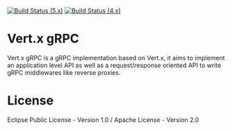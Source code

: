 [![Build Status (5.x)](https://github.com/eclipse-vertx/vertx-grpc/actions/workflows/ci-5.x.yml/badge.svg)](https://github.com/eclipse-vertx/vertx-grpc/actions/workflows/ci-5.x.yml)
[![Build Status (4.x)](https://github.com/eclipse-vertx/vertx-grpc/actions/workflows/ci-4.x.yml/badge.svg)](https://github.com/eclipse-vertx/vertx-grpc/actions/workflows/ci-4.x.yml)

# Vert.x gRPC

Vert.x gRPC is a gRPC implementation based on Vert.x, it aims to implement an application level API as well as a request/response oriented API
to write gRPC middlewares like reverse proxies.

# License

Eclipse Public License - Version 1.0 / Apache License - Version 2.0
